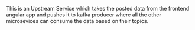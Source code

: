 This is an Upstream Service which takes the posted data from the frontend angular app and pushes it to kafka producer where all the other microsevices can consume the data based on their topics.
